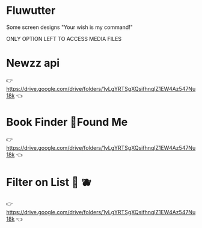 # Fluwutter
Some screen designs
"Your wish is my command!"

ONLY OPTION LEFT TO ACCESS MEDIA FILES
# Newzz api
👉 https://drive.google.com/drive/folders/1yLgYRTSgXQsifhnqlZ1EW4Az547Nu18k 👈
# Book Finder  👾Found Me
👉 https://drive.google.com/drive/folders/1yLgYRTSgXQsifhnqlZ1EW4Az547Nu18k 👈
# Filter on List 🥑 🫐
👉 https://drive.google.com/drive/folders/1yLgYRTSgXQsifhnqlZ1EW4Az547Nu18k 👈
